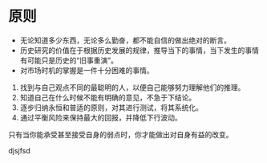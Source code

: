 # 原则

- 无论知道多少东西，无论多么勤奋，都不能自信的做出绝对的断言。
- 历史研究的价值在于根据历史发展的规律，推导当下的事情，当下发生的事情有可能只是历史的“旧事重演”。
- 对市场时机的掌握是一件十分困难的事情。

1. 找到与自己观点不同的最聪明的人，以便自己能够努力理解他们的推理。
2. 知道自己在什么时候不能有明确的意见，不急于下结论。
3. 逐步归纳永恒和普适的原则，对其进行测试，将其系统化。
4. 通过平衡风险来保持最大的回报，并降低下行波动。

只有当你能承受甚至接受自身的弱点时，你才能做出对自身有益的改变。

djsjfsd
